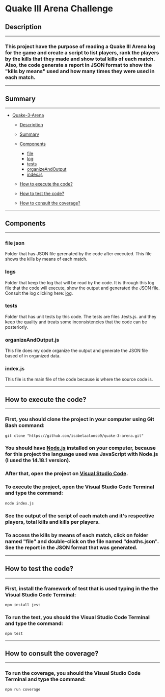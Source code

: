 # Quake III Arena Challenge

## Description
---
### This project have the purpose of reading a Quake III Arena log for the game and create a script to list players, rank the players by the kills that they made and show total kills of each match. Also, the code generate a report in JSON format to show the "kills by means" used and how many times they were used in each match.
---

## Summary
--- 
- [Quake-3-Arena](#quake-3-arena)
    - [Description](#Description)
    - [Summary](#Summary)
    - [Components](#Components)
        + [file](#file)
        + [log](#log)
        + [tests](#tests)
        + [organizeAndOutput](#organizeAndOutput.js)
        + [index.js](#index.js)

    - [How to execute the code?](#How-to-execute-the-code?)
    - [How to test the code?](#How-to-test-the-code?)
    - [How to consult the coverage?](#How-to-consult-the-coverage?)
    


--- 
## Components
---
### file json
Folder that has JSON file gerenated by the code after executed. This file shows the kills by means of each match.

### logs
Folder that keep the log that will be read by the code. It is through this log file that the code will execute, show the output and generated the JSON file. Consult the log clicking here: [log](https://gist.github.com/cloudwalk-tests/be1b636e58abff14088c8b5309f575d8).

### tests
Folder that has unit tests by this code. The tests are files .tests.js. and they keep the quality and treats some inconsistencies that the code can be posteriorly.

### organizeAndOutput.js
This file does my code organize the output and generate the JSON file based of in organized data.

### index.js
This file is the main file of the code because is where the source code is.

--- 
## How to execute the code?
---
### First, you should clone the project in your computer using Git Bash command:
```
git clone "https://github.com/isabelaalonso9/quake-3-arena.git"
```

### You should have [Node.js](https://nodejs.org/en/download/) installed on your computer, because for this project the language used was JavaScript with Node.js (I used the 14.18.1 version).

### After that, open the project on [Visual Studio Code](https://code.visualstudio.com/download).

### To execute the project, open the Visual Studio Code Terminal and type the command:
```
node index.js
```

### See the output of the script of each match and it's respective players, total kills and kills per players.

### To access the kills by means of each match, click on folder named "file" and double-click on the file named "deaths.json". See the report in the JSON format that was generated.

--- 
## How to test the code?
---
### First, install the framework of test that is used typing in the the Visual Studio Code Terminal:
```
npm install jest
```
### To run the test, you should the Visual Studio Code Terminal and type the command:
```
npm test
```
--- 
## How to consult the coverage?
---
### To run the coverage, you should the Visual Studio Code Terminal and type the command:
```
npm run coverage
```
